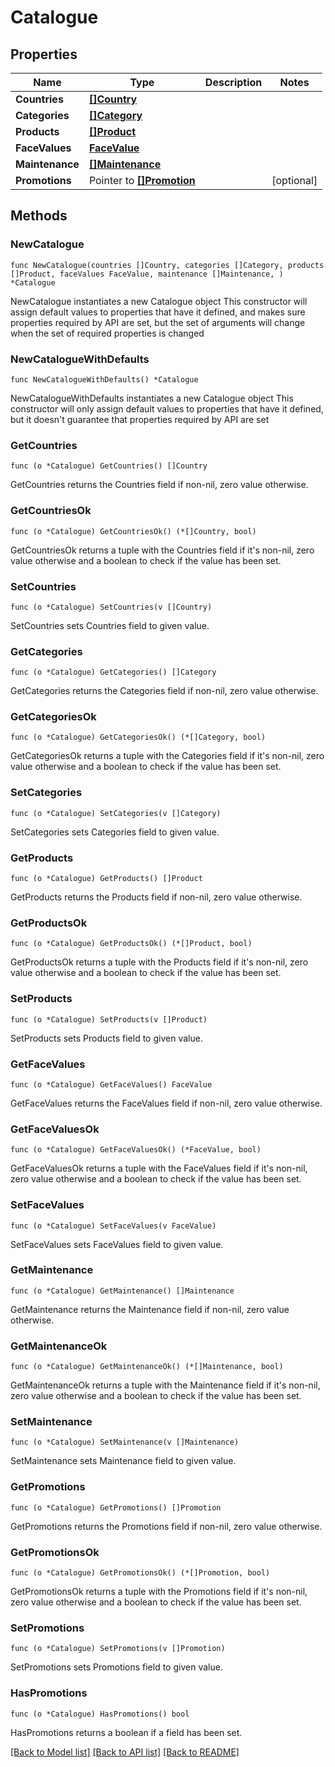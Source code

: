 # Catalogue

## Properties

Name | Type | Description | Notes
------------ | ------------- | ------------- | -------------
**Countries** | [**[]Country**](Country.md) |  | 
**Categories** | [**[]Category**](Category.md) |  | 
**Products** | [**[]Product**](Product.md) |  | 
**FaceValues** | [**FaceValue**](FaceValue.md) |  | 
**Maintenance** | [**[]Maintenance**](Maintenance.md) |  | 
**Promotions** | Pointer to [**[]Promotion**](Promotion.md) |  | [optional] 

## Methods

### NewCatalogue

`func NewCatalogue(countries []Country, categories []Category, products []Product, faceValues FaceValue, maintenance []Maintenance, ) *Catalogue`

NewCatalogue instantiates a new Catalogue object
This constructor will assign default values to properties that have it defined,
and makes sure properties required by API are set, but the set of arguments
will change when the set of required properties is changed

### NewCatalogueWithDefaults

`func NewCatalogueWithDefaults() *Catalogue`

NewCatalogueWithDefaults instantiates a new Catalogue object
This constructor will only assign default values to properties that have it defined,
but it doesn't guarantee that properties required by API are set

### GetCountries

`func (o *Catalogue) GetCountries() []Country`

GetCountries returns the Countries field if non-nil, zero value otherwise.

### GetCountriesOk

`func (o *Catalogue) GetCountriesOk() (*[]Country, bool)`

GetCountriesOk returns a tuple with the Countries field if it's non-nil, zero value otherwise
and a boolean to check if the value has been set.

### SetCountries

`func (o *Catalogue) SetCountries(v []Country)`

SetCountries sets Countries field to given value.


### GetCategories

`func (o *Catalogue) GetCategories() []Category`

GetCategories returns the Categories field if non-nil, zero value otherwise.

### GetCategoriesOk

`func (o *Catalogue) GetCategoriesOk() (*[]Category, bool)`

GetCategoriesOk returns a tuple with the Categories field if it's non-nil, zero value otherwise
and a boolean to check if the value has been set.

### SetCategories

`func (o *Catalogue) SetCategories(v []Category)`

SetCategories sets Categories field to given value.


### GetProducts

`func (o *Catalogue) GetProducts() []Product`

GetProducts returns the Products field if non-nil, zero value otherwise.

### GetProductsOk

`func (o *Catalogue) GetProductsOk() (*[]Product, bool)`

GetProductsOk returns a tuple with the Products field if it's non-nil, zero value otherwise
and a boolean to check if the value has been set.

### SetProducts

`func (o *Catalogue) SetProducts(v []Product)`

SetProducts sets Products field to given value.


### GetFaceValues

`func (o *Catalogue) GetFaceValues() FaceValue`

GetFaceValues returns the FaceValues field if non-nil, zero value otherwise.

### GetFaceValuesOk

`func (o *Catalogue) GetFaceValuesOk() (*FaceValue, bool)`

GetFaceValuesOk returns a tuple with the FaceValues field if it's non-nil, zero value otherwise
and a boolean to check if the value has been set.

### SetFaceValues

`func (o *Catalogue) SetFaceValues(v FaceValue)`

SetFaceValues sets FaceValues field to given value.


### GetMaintenance

`func (o *Catalogue) GetMaintenance() []Maintenance`

GetMaintenance returns the Maintenance field if non-nil, zero value otherwise.

### GetMaintenanceOk

`func (o *Catalogue) GetMaintenanceOk() (*[]Maintenance, bool)`

GetMaintenanceOk returns a tuple with the Maintenance field if it's non-nil, zero value otherwise
and a boolean to check if the value has been set.

### SetMaintenance

`func (o *Catalogue) SetMaintenance(v []Maintenance)`

SetMaintenance sets Maintenance field to given value.


### GetPromotions

`func (o *Catalogue) GetPromotions() []Promotion`

GetPromotions returns the Promotions field if non-nil, zero value otherwise.

### GetPromotionsOk

`func (o *Catalogue) GetPromotionsOk() (*[]Promotion, bool)`

GetPromotionsOk returns a tuple with the Promotions field if it's non-nil, zero value otherwise
and a boolean to check if the value has been set.

### SetPromotions

`func (o *Catalogue) SetPromotions(v []Promotion)`

SetPromotions sets Promotions field to given value.

### HasPromotions

`func (o *Catalogue) HasPromotions() bool`

HasPromotions returns a boolean if a field has been set.


[[Back to Model list]](../README.md#documentation-for-models) [[Back to API list]](../README.md#documentation-for-api-endpoints) [[Back to README]](../README.md)



